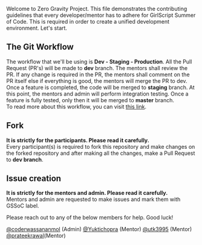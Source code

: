Welcome to Zero Gravity Project. This file demonstrates the contributing guidelines that every developer/mentor has to adhere
for GirlScript Summer of Code.
This is required in order to create a unified development environment. Let's start. <br />

## The Git Workflow
The workflow that we'll be using is <b> Dev - Staging - Production</b>. All the Pull Request (PR's) will be made to <b>dev</b> branch.
The mentors shall review the PR. If any change is required in the PR, the mentors shall comment on the PR itself else if
everything is good, the mentors will merge the PR to dev.<br />
Once a feature is completed, the code will be merged to <b>staging</b> branch. At this point, the mentors and admin will perform integration testing.
Once a feature is fully tested, only then it will be merged to <b>master</b> branch.<br />
To read more about this workflow, you can visit [this link](http://guides.beanstalkapp.com/deployments/best-practices.html).

## Fork
<b>It is strictly for the participants. Please read it carefully.</b><br />
Every participant(s) is required to fork this repository and make changes on the forked repository and after making all the changes, make a Pull Request to <b>dev branch</b>.

## Issue creation
<b>It is strictly for the mentors and admin. Please read it carefully.</b><br />
Mentors and admin are requested to make issues and mark them with GSSoC label.

Please reach out to any of the below members for help. Good luck!

[@coderwassananmol](http://github.com/coderwassananmol) (Admin)
[@Yuktichopra](http://github.com/Yuktichopra) (Mentor)
[@utk3995](http://github.com/utk3995) (Mentor)
[@prateekrawal](http://github.com/prateekrawal)(Mentor)
